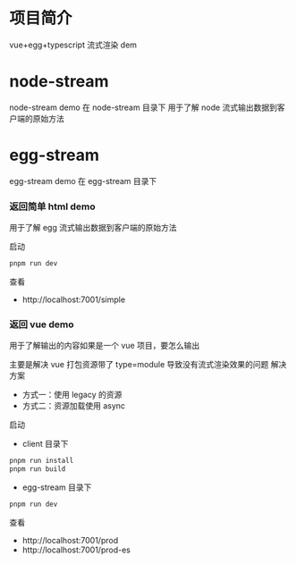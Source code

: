 
# 项目简介
vue+egg+typescript 流式渲染 dem

# node-stream
node-stream demo 在 node-stream 目录下
用于了解 node 流式输出数据到客户端的原始方法

# egg-stream
egg-stream demo 在 egg-stream 目录下

### 返回简单 html demo
用于了解 egg 流式输出数据到客户端的原始方法

启动
```bash
pnpm run dev
```

查看
- http://localhost:7001/simple

### 返回 vue demo
用于了解输出的内容如果是一个 vue 项目，要怎么输出

主要是解决 vue 打包资源带了 type=module 导致没有流式渲染效果的问题
解决方案
- 方式一：使用 legacy 的资源
- 方式二：资源加载使用 async



启动
- client 目录下
```bash
pnpm run install
pnpm run build
```
- egg-stream 目录下
```bash
pnpm run dev
```

查看
- http://localhost:7001/prod
- http://localhost:7001/prod-es
